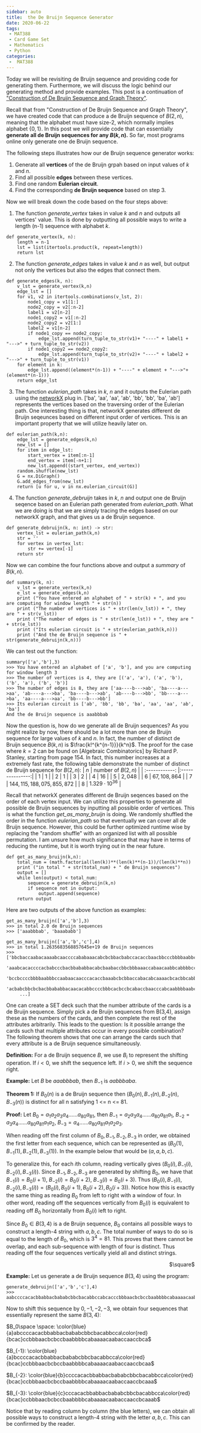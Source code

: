 ```yaml
---
sidebar: auto
title:  the De Bruijn Sequence Generator
date: 2020-06-22
tags:
 - MAT388
 - Card Game Set
 - Mathematics
 - Python
categories:
 -  MAT388
---
```


Today we will be revisiting de Bruijn sequence and providing code for generating them. Furthermore, we will discuss the logic behind our generating method and provide examples. This post is a continuation of ["Construction of De Bruijn Sequence and Graph Theory"](https://404briannotfound.tech/views/MAT388/2020/post6a.html#using-de-bruijn-graph-to-find-de-bruijn-sequences).

Recall that from "Construction of De Bruijn Sequence and Graph Theory", we have created code that can produce a de Bruijn sequence of $B(2, n)$, meaning that the alphabet must have size-$2$, which normally implies alphabet $\{0,1\}$. In this post we will provide code that can essentially **generate all de Bruijn sequences for any $B(k,n)$.** So far, most programs online only generate one de Bruijn sequence. 

The following steps illustrates how our de Bruijn sequence generator works:

1. Generate all **vertices** of the de Bruijn grpah  based on input values of $k$ and $n$.
2. Find all possible **edges** between these vertices.
3. Find one random **Eulerian circuit**.
4. Find the corresponding **de Bruijn sequence** based on step 3.

Now we will break down the code based on the four steps above:

1. The function _generate_vertex_ takes in value $k$ and $n$ and outputs all vertices' value. This is done by outputting all possible ways to write a length (n-1) sequence with alphabet $k$. 
```
def generate_vertex(k, n):
    length = n-1
    lst = list(itertools.product(k, repeat=length))
    return lst
```
2. The function _generate_edges_ takes in value $k$ and $n$ as well, but output not only the vertices but also the edges that connect them.

```
def generate_edges(k, n):
    v_lst = generate_vertex(k,n)
    edge_lst = []
    for v1, v2 in itertools.combinations(v_lst, 2):
        node1_copy = v1[1:]
        node2_copy = v2[:n-2]
        label1 = v2[n-2]
        node1_copy2 = v1[:n-2]
        node2_copy2 = v2[1:]
        label2 = v1[n-2]
        if node1_copy == node2_copy:
            edge_lst.append(turn_tuple_to_str(v1)+ "----" + label1 + "--->" + turn_tuple_to_str(v2))
        if node1_copy2 == node2_copy2:
            edge_lst.append(turn_tuple_to_str(v2)+ "----" + label2 + "--->" + turn_tuple_to_str(v1))
    for element in k:
        edge_lst.append((element*(n-1)) + "----" + element + "--->"+ (element*(n-1)))
    return edge_lst
```

3. The function _eulerian_path_ takes in $k$, $n$ and it outputs the Eulerian path using the [networkX](https://networkx.github.io/) plug in. ['ba', 'aa', 'aa', 'ab', 'bb', 'bb', 'ba', 'ab'] represents the vertices based on the traversing order of the Eulerian path. One interesting thing is that, networkX generates different de Bruijn seqeunces based on different input order of vertices. This is an important property that we will utilize heavily later on.

```
def eulerian_path(k,n):
    edge_lst = generate_edges(k,n)
    new_lst = []
    for item in edge_lst:
        start_vertex = item[:n-1]
        end_vertex = item[-n+1:]
        new_lst.append((start_vertex, end_vertex))
    random.shuffle(new_lst)
    G = nx.DiGraph()
    G.add_edges_from(new_lst)
    return [u for u, v in nx.eulerian_circuit(G)]
```

4. The function _generate_debruijn_ takes in $k$, $n$ and output one de Bruijn seqence based on an Eulerian path generated from _eulerian_path_. What we are doing is that we are simply tracing the edges based on our networkX graph, and that gives us a de Bruijn sequence.

```
def generate_debruijn(k, n: int) -> str:
    vertex_lst = eulerian_path(k,n)
    str = ''
    for vertex in vertex_lst:
        str += vertex[-1]
    return str
```

Now we can combine the four functions above and output a _summary_ of $B(k,n)$.

```
def summary(k, n):
    v_lst = generate_vertex(k,n)
    e_lst = generate_edges(k,n)
    print ("You have entered an alphabet of " + str(k) + ", and you are computing for window length " + str(n))
    print ("The number of vertices is " + str(len(v_lst)) + ", they are " + str(v_lst))
    print ("The number of edges is " + str(len(e_lst)) + ", they are " + str(e_lst))
    print ("Its eulerian circuit is " + str(eulerian_path(k,n)))
    print ("And the de Bruijn sequence is " + str(generate_debruijn(k,n)))
```

We can test out the function:
```
summary(['a','b'],3)
>>> You have entered an alphabet of ['a', 'b'], and you are computing for window length 3
>>> The number of vertices is 4, they are [('a', 'a'), ('a', 'b'), ('b', 'a'), ('b', 'b')]
>>> The number of edges is 8, they are ['aa----b--->ab', 'ba----a--->aa', 'ab----a--->ba', 'ba----b--->ab', 'ab----b--->bb', 'bb----a--->ba', 'aa----a--->aa', 'bb----b--->bb']
>>> Its eulerian circuit is ['ab', 'bb', 'bb', 'ba', 'aa', 'aa', 'ab', 'ba']
And the de Bruijn sequence is aaabbbab
```

Now the question is, how do we generate all de Bruijn sequences? As you might realize by now, there should be a lot more than one de Bruijn sequence for large values of $k$ and $n$. In fact, the number of distinct de Bruijn sequence $B(k,n)$ is $\frac{k!^{k^{n-1}}}{k^n}$. The proof for the case where $k=2$ can be found on [Algebraic Combinatorics] by Richard P. Stanley, starting from page 154. In fact, this number increases at a extremely fast rate, the following table demonstrate the number of distinct de Bruijn sequence for $B(2,n)$:
| $n$  | number of $B(2,n)$  |
| :------------: |:---------------:|
| $1$      | $1$ |
| $2$      |    $1$     |
| $3$ |    $2$    |
| $4$ |    $16$ |
| $5$ | $2,048$ |
| $6$ | $67,108,864$ |
| $7$ | $144,115,188,075,855,872$ |
| $8$ | $1.329\cdot10^{36}$ |

Recall that networkX generates different de Bruijn seqences based on the order of each vertex input. We can utilize this properties to generate all possible de Bruijn sequences by inputting all possible order of vertices. This is what the function _get_as_many_bruijn_ is doing. We randomly shuffled the order in the function _eulerian_path_ so that eventually we can cover all de Bruijn sequence. However, this could be further optimized runtime wise by replacing the "random shuffle" with an organized list with all possible permutation. I am unsure how much significance that may have in terms of reducing the runtime, but it is worth trying out in the near future.

```
def get_as_many_bruijn(k,n):
    total_num = (math.factorial(len(k))**(len(k)**(n-1))/(len(k)**n))
    print ("in total " + str(total_num) + " de Bruijn sequences")
    output = []
    while len(output) < total_num:
        sequence = generate_debruijn(k,n)
        if sequence not in output:
            output.append(sequence)
    return output
```
Here are two outputs of the above function as examples:

```
get_as_many_bruijn(['a','b'],3)
>>> in total 2.0 de Bruijn sequences
>>> ['aaabbbab', 'baaababb']
```

```
get_as_many_bruijn(['a','b','c'],4)
>>> in total 1.2635683568857645e+19 de Bruijn sequences
>>> ['bbcbaccaabacaaaabcaaccccababaaacabcbcbbacbabccacaccbaacbbcccbbbbaabbcacbccbcabbab',
     'aaabcacaccccacbabcccbacbbababbacabcbaabaccbbcbbbaaaccabaacaabbcabbbbccaacbccbcbca',
     'bccbccccbbbbaabbbccaabaacaacccacaccbaaabcbcbbaccabacabcaaaacbcacbbcabbababbcbacba',
     'acbabcbbcbcbacbbababbacaacacabbccccbbbcacbccbcabaccbaacccabcaabbbbaabccaccaaabaaa',
     ...]
```

One can create a SET deck such that the number attribute of the cards is a de Bruijn sequence. Simply pick a de Bruijn sequences from B(3,4), assign these as the numbers of the cards, and then complete the rest of the attributes arbitrarily. This leads to the question: Is it possible arrange the cards such that multiple attributes occur in every possible combination? The following theorem shows that one can arrange the cards such that every attribute is a de Bruijn sequence simultaneously.

**Definition:** For a de Bruijn sequence $B$, we use $B_{i}$ to represent the shifting operation. If $i < 0$, we shift the sequence left. If $i > 0$, we shift the sequence right.

**Example:** Let $B$ be $aaabbbab$, then $B_{-1}$ is $aabbbaba$.

**Theorem 1:**  If $B_0(n)$ is a de Bruijn sequence then $(B_0(n), B_{-1}(n), B_{-2}(n), B_{-3}(n))$ is distinct for all n satisfying 1 <= n <= 81.

**Proof:** Let $B_0 = a_{1}a_{2}a_{3}a_{4}......a_{80}a_{81}$, then $B_{-1} = a_{2}a_{3}a_{4}......a_{80}a_{81}a_{1}$, $B_{-2} = a_{3}a_{4}......a_{80}a_{81}a_{1}a_{2}$, $B_{-3} = a_{4}......a_{80}a_{81}a_{1}a_{2}a_{3}$. 

When reading off the first column of $B_{0}, B_{-1}, B_{-2}, B_{-3}$ in order, we obtained the first letter from each sequence, which can be represented as $(B_{0}(1), B_{-1}(1), B_{-2}(1), B_{-3}(1))$. In the example below that would be $(a,a,b,c)$.

To generalize this, for each $i$th column, reading vertically gives $(B_{0}(i), B_{-1}(i), B_{-2}(i), B_{-3}(i))$. Since $B_{-1}, B_{-2}, B_{-3}$ are generated by shifting $B_{0}$, we have that $B_{-1}(i) = B_{0}(i+1)$, $B_{-2}(i) = B_{0}(i+2)$, $B_{-3}(i) = B_{0}(i+3)$. Thus $(B_{0}(i), B_{-1}(i), B_{-2}(i), B_{-3}(i)) = (B_{0}(i), B_{0}(i+1), B_{0}(i+2), B_{0}(i+3))$. Notice how this is exactly the same thing as reading $B_{0}$ from left to right with a window of four. In other word, reading off the sequences vertically from $B_{0}(i)$ is equivalent to reading off $B_{0}$ horizontally from $B_{0}(i)$ left to right.

Since $B_{0} \in B(3,4)$ is a de Bruijn sequence, $B_{0}$ contains all possible ways to construct a length-4 string with $a, b, c$. The total number of ways to do so is equal to the length of $B_{0}$, which is $3^4 = 81$. This proves that there cannot be overlap, and each sub-sequence with length of four is distinct. Thus reading off the four sequences vertically yield all and distinct strings.

<div style="text-align: right"> $\square$ </div>

**Example:** Let us generate a de Bruijn sequence $B(3, 4)$ using the program:
```
generate_debruijn(['a','b','c'],4)
>>> aabccccacacbbabbacbababcbbcbacabbccabcacccbbbaacbcbccbaabbbbcabaaaacaabaccaaccbca
```
Now to shift this sequence by $0, -1,-2, -3$, we obtain four sequences that essentially represent the same $B(3, 4)$:

$B_0\space \space: \color{blue}{a}abccccacacbbabbacbababcbbcbacabbcca\color{red}{bcac}ccbbbaacbcbccbaabbbbcabaaaacaabaccaaccbca$

$B_{-1}: \color{blue}{a}bccccacacbbabbacbababcbbcbacabbcca\color{red}{bcac}ccbbbaacbcbccbaabbbbcabaaaacaabaccaaccbcaa$

$B_{-2}: \color{blue}{b}ccccacacbbabbacbababcbbcbacabbcca\color{red}{bcac}ccbbbaacbcbccbaabbbbcabaaaacaabaccaaccbcaaa$

$B_{-3}: \color{blue}{c}cccacacbbabbacbababcbbcbacabbcca\color{red}{bcac}ccbbbaacbcbccbaabbbbcabaaaacaabaccaaccbcaaab$

Notice that by reading column by column (the blue letters), we can obtain all possible ways to construct a length-$4$ string with the letter $a,b,c$. This can be confirmed by the reader.